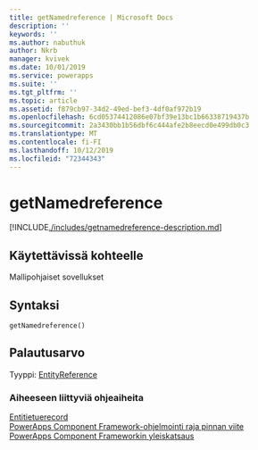 ```yaml
---
title: getNamedreference | Microsoft Docs
description: ''
keywords: ''
ms.author: nabuthuk
author: Nkrb
manager: kvivek
ms.date: 10/01/2019
ms.service: powerapps
ms.suite: ''
ms.tgt_pltfrm: ''
ms.topic: article
ms.assetid: f879cb97-34d2-49ed-bef3-4df0af972b19
ms.openlocfilehash: 6cd05374412086e07bf39e13bc1b66338719437b
ms.sourcegitcommit: 2a3430bb1b56dbf6c444afe2b8eecd0e499db0c3
ms.translationtype: MT
ms.contentlocale: fi-FI
ms.lasthandoff: 10/12/2019
ms.locfileid: "72344343"
---
```

# <a name="getnamedreference"></a>getNamedreference

[!INCLUDE[./includes/getnamedreference-description.md](./includes/getnamedreference-description.md)]

## <a name="available-for"></a>Käytettävissä kohteelle 

Mallipohjaiset sovellukset

## <a name="syntax"></a>Syntaksi

`getNamedreference()`

## <a name="return-value"></a>Palautusarvo

Tyyppi: [EntityReference](../entityreference.md)


### <a name="related-topics"></a>Aiheeseen liittyviä ohjeaiheita

[Entitietuerecord](../entityrecord.md)<br/>
[PowerApps Component Framework-ohjelmointi raja pinnan viite](../../reference/index.md)<br/>
[PowerApps Component Frameworkin yleiskatsaus](../../overview.md)